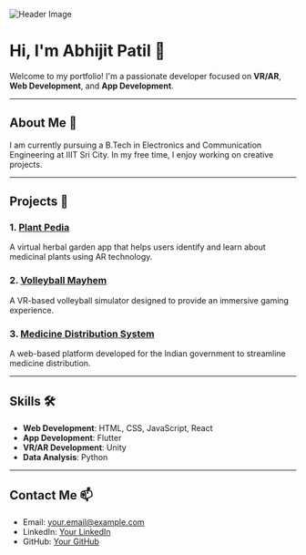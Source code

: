 ![Header Image](https://via.placeholder.com/1200x400.png?text=Welcome+to+my+Portfolio)

# Hi, I'm Abhijit Patil 🎨

Welcome to my portfolio! I'm a passionate developer focused on **VR/AR**, **Web Development**, and **App Development**.

---

## About Me 🌱
I am currently pursuing a B.Tech in Electronics and Communication Engineering at IIIT Sri City. In my free time, I enjoy working on creative projects.

---

## Projects 🚀

### 1. [Plant Pedia](https://github.com/yourusername/plant-pedia)
A virtual herbal garden app that helps users identify and learn about medicinal plants using AR technology.

### 2. [Volleyball Mayhem](https://github.com/yourusername/volleyball-mayhem)
A VR-based volleyball simulator designed to provide an immersive gaming experience.

### 3. [Medicine Distribution System](https://github.com/yourusername/medicine-distribution-system)
A web-based platform developed for the Indian government to streamline medicine distribution.

---

## Skills 🛠️

- **Web Development**: HTML, CSS, JavaScript, React
- **App Development**: Flutter
- **VR/AR Development**: Unity
- **Data Analysis**: Python

---

## Contact Me 📫
- Email: [your.email@example.com](mailto:your.email@example.com)
- LinkedIn: [Your LinkedIn](https://linkedin.com/in/yourlinkedin)
- GitHub: [Your GitHub](https://github.com/yourusername)
